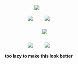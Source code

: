 

<h5 align="center">
  
![](https://komarev.com/ghpvc/?username=ovrpheus&color=EEEE3B&label=ㅤ✦ㅤ)ㅤ

[![](https://i.imgur.com/spmlYUq.png)](https://rentry.co/ovrpheus)ㅤㅤㅤ[![](https://i.imgur.com/iXUeRIn.png)](https://rentry.co/novoamor)

<h5 align="center">
ㅤㅤㅤ<img src="https://i.imgur.com/TKPrHe9.png"/>
</h5>  
<h4 align="center">
  
[![](https://i.imgur.com/LuOlQrn.png)](https://rentry.co/orph)ㅤㅤㅤ[![](https://i.imgur.com/hnQvpGE.png)](https://ovrpheus.atabook.org/)

too lazy to make this look better
</h4> 
  <h5 align="center">

ㅤ ㅤ

ㅤ ㅤ

ㅤ ㅤ

ㅤ ㅤ

